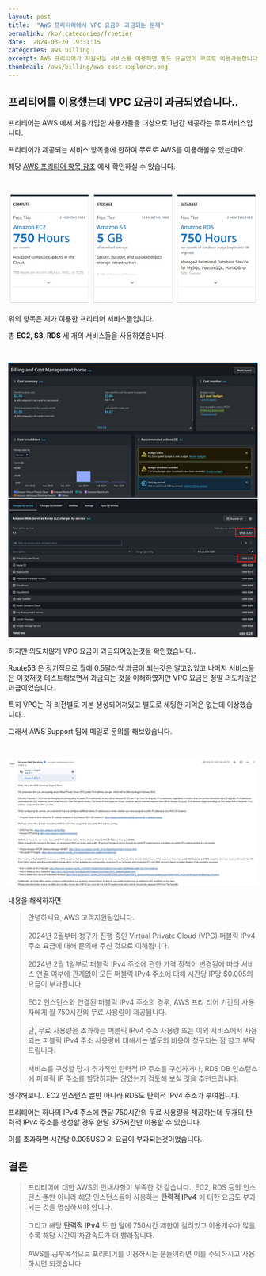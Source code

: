 ```yaml
---
layout: post
title:  "AWS 프리티어에서 VPC 요금이 과금되는 문제"
permalink: /ko/:categories/freetier
date:  2024-03-20 19:31:15
categories: aws billing
excerpt: AWS 프리티어가 지원되는 서비스를 이용하면 별도 요금없이 무료로 이용가능합니다. 하지만 의도치않게 VPC 요금이 과금되는 문제가 발생하였는데 이에 대한 원인을 확인해보았습니다.
thumbnail: /aws/billing/aws-cost-explorer.png
---
```


## 프리티어를 이용했는데 VPC 요금이 과금되었습니다..

프리티어는 AWS 에서 처음가입한 사용자들을 대상으로 1년간 제공하는 무료서비스입니다.

프리티어가 제공되는 서비스 항목들에 한하여 무료로 AWS를 이용해볼수 있는데요.

해당 [AWS 프리티어 항목 참조](https://aws.amazon.com/free/?all-free-tier.sort-by=item.additionalFields.SortRank&all-free-tier.sort-order=asc&awsf.Free%20Tier%20Types=*all&awsf.Free%20Tier%20Categories=*all) 에서 확인하실 수 있습니다.


<br>

![I used following freetier services with aws, ec2, s3, rds](/assets/img/aws/billing/used-freetier-services.jpg)

위의 항목은 제가 이용한 프리티어 서비스들입니다.

총 **EC2, S3, RDS** 세 개의 서비스들을 사용하였습니다.

<br>

![But I was charged a usage fee](/assets/img/aws/billing/freetier-cost.jpg)
![But I was charged a usage fee](/assets/img/aws/billing/freetier-cost-total.jpg)

하지만 의도치않게 VPC 요금이 과금되어있는것을 확인했습니다..

Route53 은 정기적으로 월에 0.5달러씩 과금이 되는것은 알고있었고 나머지 서비스들은 이것저것 테스트해보면서 과금되는 것을 이해하였지만 VPC 요금은 정말 의도치않은 과금이었습니다..

특히 VPC는 각 리전별로 기본 생성되어져있고 별도로 세팅한 기억은 없는데 이상했습니다..

그래서 AWS Support 팀에 메일로 문의를 해보았습니다.

<br>

![Answer for My Support Request to AWS](/assets/img/aws/billing/freetier-support-answer.jpg)


내용을 해석하자면 

> 안녕하세요, AWS 고객지원팀입니다.<br><br>
2024년 2월부터 청구가 진행 중인 Virtual Private Cloud (VPC) 퍼블릭 IPv4 주소 요금에 대해 문의해 주신 것으로 이해됩니다.<br><br>
2024년 2월 1일부로 퍼블릭 IPv4 주소에 관한 가격 정책이 변경됨에 따라 서비스 연결 여부에 관계없이 모든 퍼블릭 IPv4 주소에 대해 시간당 IP당 $0.005의 요금이 부과됩니다. <br><br>EC2 인스턴스와 연결된 퍼블릭 IPv4 주소의 경우, AWS 프리 티어 기간의 사용자에게 월 750시간의 무료 사용량이 제공됩니다.<br><br> 단, 무료 사용량을 초과하는 퍼블릭 IPv4 주소 사용량 또는 이외 서비스에서 사용되는 퍼블릭 IPv4 주소 사용량에 대해서는 별도의 비용이 청구되는 점 참고 부탁드립니다.<br><br>
서비스를 구성할 당시 추가적인 탄력적 IP 주소를 구성하거나, RDS DB 인스턴스에 퍼블릭 IP 주소를 할당하지는 않았는지 검토해 보실 것을 추천드립니다.


생각해보니.. EC2 인스턴스 뿐만 아니라 RDS도 탄력적 IPv4 주소가 부여됩니다.

프리티어는 하나의 IPv4 주소에 한달 750시간의 무료 사용량을 제공하는데 두개의 탄력적 IPv4 주소를 생성할 경우 한달 375시간만 이용할 수 있습니다.

이를 초과하면 시간당 0.005USD 의 요금이 부과되는것이었습니다..

<div class="divide-line"></div>

## 결론

> 프리티어에 대한 AWS의 안내사항이 부족한 것 같습니다.. EC2, RDS 등의 인스턴스 뿐만 아니라 해당 인스턴스들이 사용하는 **탄력적 IPv4** 에 대한 요금도 부과되는 것을 명심하셔야 합니다.<br><br>
그리고 해당 **탄력적 IPv4** 도 한 달에 750시간 제한이 걸려있고 이용개수가 많을수록 해당 시간이 차감속도가 더 빨라집니다. <br><br>
AWS를 공부목적으로 프리티어를 이용하시는 분들이라면 이를 주의하시고 사용하시면 되겠습니다.
